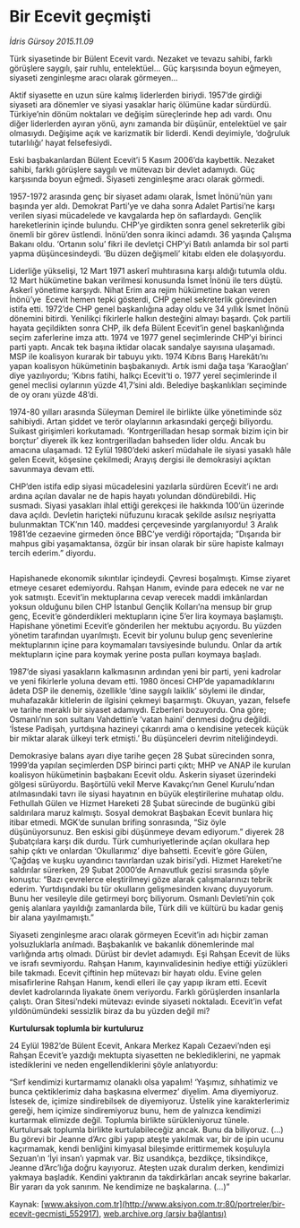 # Bir Ecevit geçmişti

*İdris Gürsoy 2015.11.09*

<div class="pNewsDetailMainContent ctx_content" itemprop="articleBody">
 <p>
  Türk siyasetinde bir Bülent Ecevit vardı. Nezaket ve tevazu sahibi, farklı görüşlere saygılı, şair ruhlu, entelektüel... Güç karşısında boyun eğmeyen, siyaseti zenginleşme aracı olarak görmeyen...
 </p>
 <p>
  Aktif siyasette en uzun süre kalmış liderlerden biriydi. 1957’de girdiği siyaseti ara dönemler ve siyasi yasaklar hariç ölümüne kadar sürdürdü. Türkiye’nin dönüm noktaları ve değişim süreçlerinde hep adı vardı. Onu diğer liderlerden ayıran yönü, aynı zamanda bir düşünür, entelektüel ve şair olmasıydı. Değişime açık ve karizmatik bir liderdi. Kendi deyimiyle, ‘doğruluk tutarlılığı’ hayat felsefesiydi.
 </p>
 <p>
  Eski başbakanlardan Bülent Ecevit’i 5 Kasım 2006’da kaybettik. Nezaket sahibi, farklı görüşlere saygılı ve mütevazı bir devlet adamıydı. Güç karşısında boyun eğmedi. Siyaseti zenginleşme aracı olarak görmedi.
 </p>
 <p>
  1957-1972 arasında genç bir siyaset adamı olarak, İsmet İnönü’nün yanı başında yer aldı. Demokrat Parti’ye ve daha sonra Adalet Partisi’ne karşı verilen siyasi mücadelede ve kavgalarda hep ön saflardaydı. Gençlik hareketlerinin içinde bulundu. CHP’ye girdikten sonra genel sekreterlik gibi önemli bir görev üstlendi. İnönü’den sonra ikinci adamdı. 36 yaşında Çalışma Bakanı oldu. ‘Ortanın solu’ fikri ile devletçi CHP’yi Batılı anlamda bir sol parti yapma düşüncesindeydi. ‘Bu düzen değişmeli’ kitabı elden ele dolaşıyordu.
 </p>
 <p>
  Liderliğe yükselişi, 12 Mart 1971 askerî muhtırasına karşı aldığı tutumla oldu. 12 Mart hükümetine bakan verilmesi konusunda İsmet İnönü ile ters düştü. Askerî yönetime karşıydı. Nihat Erim ara rejim hükümetine bakan veren İnönü’ye  Ecevit hemen tepki gösterdi, CHP genel sekreterlik görevinden istifa etti. 1972’de CHP genel başkanlığına aday oldu ve 34 yıllık İsmet İnönü dönemini bitirdi. Yenilikçi fikirlerle halkın desteğini almayı başardı. Çok partili hayata geçildikten sonra CHP, ilk defa Bülent Ecevit’in genel başkanlığında seçim zaferlerine imza attı. 1974 ve 1977 genel seçimlerinde CHP’yi birinci parti yaptı. Ancak tek başına iktidar olacak sandalye sayısına ulaşamadı. MSP ile koalisyon kurarak bir tabuyu yıktı. 1974 Kıbrıs Barış Harekâtı’nı yapan koalisyon hükümetinin başbakanıydı. Artık ismi dağa taşa ‘Karaoğlan’ diye yazılıyordu; ‘Kıbrıs fatihi, halkçı Ecevit’ti o. 1977 yerel seçimlerinde il genel meclisi oylarının yüzde 41,7’sini aldı. Belediye başkanlıkları seçiminde de oy oranı yüzde 48’di.
 </p>
 <p>
  1974-80 yılları arasında Süleyman Demirel ile birlikte ülke yönetiminde söz sahibiydi. Artan şiddet ve terör olaylarının arkasındaki gerçeği biliyordu. Suikast girişimleri korkutamadı. ‘Kontrgerilladan hesap sormak bizim için bir borçtur’ diyerek ilk kez kontrgerilladan bahseden lider oldu. Ancak bu amacına ulaşamadı. 12 Eylül 1980’deki askerî müdahale ile siyasi yasaklı hâle gelen Ecevit, köşesine çekilmedi; Arayış dergisi ile demokrasiyi açıktan savunmaya devam etti.
 </p>
 <p>
  CHP’den istifa edip siyasi mücadelesini yazılarla sürdüren Ecevit’i ne ardı ardına açılan davalar ne de hapis hayatı yolundan döndürebildi. Hiç susmadı. Siyasi yasakları ihlal ettiği gerekçesi ile hakkında 100’ün üzerinde dava açıldı. Devletin hariçteki nüfuzunu kıracak şekilde asılsız neşriyatta bulunmaktan TCK’nın 140. maddesi çerçevesinde yargılanıyordu! 3 Aralık 1981’de cezaevine girmeden önce BBC’ye verdiği röportajda; ”Dışarıda bir mahpus gibi yaşamaktansa, özgür bir insan olarak bir süre hapiste kalmayı tercih ederim.” diyordu.
 </p>
 <p>
  <img alt="" src="http://web.archive.org/web/20151112135910im_/http://medya.aksiyon.com.tr//aksiyon/2015/11/09/572965.jpg "/>
 </p>
 <p>
  Hapishanede ekonomik sıkıntılar içindeydi. Çevresi boşalmıştı. Kimse ziyaret etmeye cesaret edemiyordu. Rahşan Hanım, evinde para edecek ne var ne yok satmıştı. Ecevit’in mektuplarına cevap verecek maddi imkânlardan yoksun olduğunu bilen CHP İstanbul Gençlik Kolları’na mensup bir grup genç, Ecevit’e gönderdikleri mektupların içine 5’er lira koymaya başlamıştı. Hapishane yönetimi Ecevit’e gönderilen her mektubu açıyordu. Bu yüzden yönetim tarafından uyarılmıştı. Ecevit bir yolunu bulup genç sevenlerine mektuplarının içine para koymamaları tavsiyesinde bulundu. Onlar da artık mektupların içine para koymak yerine posta pulları koymaya başladı.
 </p>
 <p>
  1987’de siyasi yasakların kalkmasının ardından yeni bir parti, yeni kadrolar ve yeni fikirlerle yoluna devam etti. 1980 öncesi CHP’de yapamadıklarını âdeta DSP ile denemiş, özellikle ‘dine saygılı laiklik’ söylemi ile dindar, muhafazakâr kitlelerin de ilgisini çekmeyi başarmıştı. Okuyan, yazan, felsefe ve tarihe meraklı bir siyaset adamıydı. Ezberleri bozuyordu. Ona göre; Osmanlı’nın son sultanı Vahdettin’e ‘vatan haini’ denmesi doğru değildi. ‘İstese Padişah, yurtdışına hazineyi çıkarırdı ama o kendisine yetecek küçük bir miktar alarak ülkeyi terk etmişti.’ Bu düşünceleri devrim niteliğindeydi.
 </p>
 <p>
  Demokrasiye balans ayarı diye tarihe geçen 28 Şubat sürecinden sonra, 1999’da yapılan seçimlerden DSP birinci parti çıktı; MHP ve ANAP ile kurulan koalisyon hükümetinin başbakanı Ecevit oldu. Askerin siyaset üzerindeki gölgesi sürüyordu. Başörtülü vekil Merve Kavakçı’nın Genel Kurulu’ndan atılmasındaki tavrı ile siyasi hayatının en büyük eleştirilerine muhatap oldu. Fethullah Gülen ve Hizmet Hareketi 28 Şubat sürecinde de bugünkü gibi saldırılara maruz kalmıştı. Sosyal demokrat Başbakan Ecevit bunlara hiç itibar etmedi. MGK’de sunulan brifing sonrasında, “Siz öyle düşünüyorsunuz. Ben eskisi gibi düşünmeye devam ediyorum.” diyerek 28 Şubatçılara karşı dik durdu. Türk cumhuriyetlerinde açılan okullara hep sahip çıktı ve onlardan ‘Okullarımız’ diye bahsetti. Ecevit’e göre Gülen, ‘Çağdaş ve kuşku uyandırıcı tavırlardan uzak birisi’ydi. Hizmet Hareketi’ne saldırılar sürerken, 29 Şubat 2000’de Arnavutluk gezisi sırasında şöyle konuştu: “Bazı çevrelerce eleştirilmeyi göze alarak çalışmalarınızı tebrik ederim. Yurtdışındaki bu tür okulların gelişmesinden kıvanç duyuyorum. Bunu her vesileyle dile getirmeyi borç biliyorum. Osmanlı Devleti’nin çok geniş alanlara yayıldığı zamanlarda bile, Türk dili ve kültürü bu kadar geniş bir alana yayılmamıştı.”
 </p>
 <p>
  Siyaseti zenginleşme aracı olarak görmeyen Ecevit’in adı hiçbir zaman yolsuzluklarla anılmadı. Başbakanlık ve bakanlık dönemlerinde mal varlığında artış olmadı. Dürüst bir devlet adamıydı. Eşi Rahşan Ecevit de lüks ve israfı sevmiyordu. Rahşan Hanım, kayınvalidesinin hediye ettiği yüzükleri bile takmadı. Ecevit çiftinin hep mütevazı bir hayatı oldu. Evine gelen misafirlerine Rahşan Hanım, kendi elleri ile çay yapıp ikram etti. Ecevit devlet kadrolarında liyakate önem veriyordu. Farklı görüşlerden insanlarla çalıştı. Oran Sitesi’ndeki mütevazı evinde siyaseti noktaladı. Ecevit’in vefat yıldönümündeki sessizlik biraz da bu yüzden değil mi?
 </p>
 <p>
  <strong>
   Kurtulursak toplumla bir kurtuluruz
  </strong>
 </p>
 <p>
  24 Eylül 1982’de Bülent Ecevit, Ankara Merkez Kapalı Cezaevi’nden eşi Rahşan Ecevit’e yazdığı mektupta siyasetten ne beklediklerini, ne yapmak istediklerini ve neden engellendiklerini şöyle anlatıyordu:
 </p>
 <p>
  “Sırf kendimizi kurtarmamız olanaklı olsa yapalım! ‘Yaşımız, sıhhatimiz ve bunca çektiklerimiz daha başkasına elvermez’ diyelim. Ama diyemiyoruz. İstesek de, içimize sindirebilsek de diyemiyoruz. Üstelik yine karakterlerimiz gereği, hem içimize sindiremiyoruz bunu, hem de yalnızca kendimizi kurtarmak elimizde değil. Toplumla birlikte sürükleniyoruz tünele. Kurtulursak toplumla birlikte kurtulabileceğiz ancak. Bunu da biliyoruz. (…) Bu görevi bir Jeanne d’Arc gibi yapıp ateşte yakılmak var, bir de ipin ucunu kaçırmamak, kendi benliğini kimyasal bileşimde erittirmemek koşuluyla Sezuan’ın ‘İyi insan’ı yapmak var. Biz usandıkça, bezdikçe, tiksindikçe, Jeanne d’Arc’lığa doğru kayıyoruz. Ateşten uzak duralım derken, kendimizi yakmaya başladık. Kendini yaktıranın da takdirkârları ancak seyrine bakarlar. Bir yararı da yok sanırım. Ne kendimize ne başkalarına. (…)”
 </p>
</div>


Kaynak: [www.aksiyon.com.tr](http://www.aksiyon.com.tr:80/portreler/bir-ecevit-gecmisti_552917), [web.archive.org (arşiv bağlantısı)](http://web.archive.org/web/20151112135910/http://www.aksiyon.com.tr:80/portreler/bir-ecevit-gecmisti_552917)
